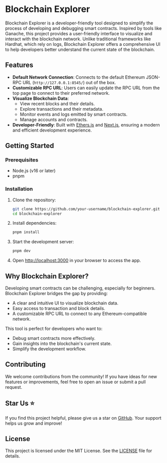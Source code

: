 # Blockchain Explorer

Blockchain Explorer is a developer-friendly tool designed to simplify the process of developing and debugging smart contracts. Inspired by tools like Ganache, this project provides a user-friendly interface to visualize and interact with the blockchain network. Unlike traditional frameworks like Hardhat, which rely on logs, Blockchain Explorer offers a comprehensive UI to help developers better understand the current state of the blockchain.

## Features

- **Default Network Connection**: Connects to the default Ethereum JSON-RPC URL (`http://127.0.0.1:8545/`) out of the box.
- **Customizable RPC URL**: Users can easily update the RPC URL from the top page to connect to their preferred network.
- **Visualize Blockchain Data**:
  - View recent blocks and their details.
  - Explore transactions and their metadata.
  - Monitor events and logs emitted by smart contracts.
  - Manage accounts and contracts.
- **Developer-Friendly**: Built with [Ethers.js](https://docs.ethers.org/v6/) and [Next.js](https://nextjs.org), ensuring a modern and efficient development experience.

## Getting Started

### Prerequisites

- Node.js (v16 or later)
- pnpm

### Installation

1. Clone the repository:

   ```bash
   git clone https://github.com/your-username/blockchain-explorer.git
   cd blockchain-explorer
   ```

2. Install dependencies:

   ```bash
   pnpm install
   ```

3. Start the development server:

   ```bash
   pnpm dev
   ```

4. Open [http://localhost:3000](http://localhost:3000) in your browser to access the app.

## Why Blockchain Explorer?

Developing smart contracts can be challenging, especially for beginners. Blockchain Explorer bridges the gap by providing:

- A clear and intuitive UI to visualize blockchain data.
- Easy access to transaction and block details.
- A customizable RPC URL to connect to any Ethereum-compatible network.

This tool is perfect for developers who want to:

- Debug smart contracts more effectively.
- Gain insights into the blockchain's current state.
- Simplify the development workflow.

## Contributing

We welcome contributions from the community! If you have ideas for new features or improvements, feel free to open an issue or submit a pull request.

## Star Us ⭐

If you find this project helpful, please give us a star on [GitHub](https://github.com/your-username/blockchain-explorer). Your support helps us grow and improve!

## License

This project is licensed under the MIT License. See the [LICENSE](LICENSE) file for details.

